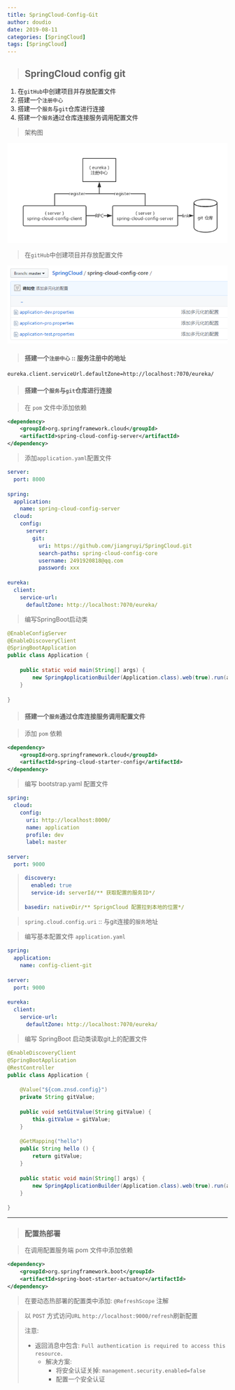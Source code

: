 ```yaml
---
title: SpringCloud-Config-Git
author: doudio
date: 2019-08-11
categories: [SpringCloud]
tags: [SpringCloud]
---
```


> ## SpringCloud config git

1. 在`gitHub`中创建项目并存放配置文件
2. 搭建一个`注册中心`
3. 搭建一个`服务`与`git`仓库进行连接
4. 搭建一个`服务`通过仓库连接服务调用配置文件

> 架构图

![](https://raw.githubusercontent.com/doudio/note/master/SpringCloud/img/SpringCloudConfigGit.png)

> 在`gitHub`中创建项目并存放配置文件

![](https://raw.githubusercontent.com/doudio/note/master/SpringCloud/img/SpringCloudConfig.png)

> #### 搭建一个`注册中心` :: 服务注册中的地址

```properties
eureka.client.serviceUrl.defaultZone=http://localhost:7070/eureka/
```

> #### 搭建一个`服务`与`git`仓库进行连接

> 在 `pom` 文件中添加依赖

```xml
<dependency>
    <groupId>org.springframework.cloud</groupId>
    <artifactId>spring-cloud-config-server</artifactId>
</dependency>
```

> 添加`application.yaml`配置文件

```yaml
server:
  port: 8000

spring:
  application:
    name: spring-cloud-config-server
  cloud:
    config:
      server:
        git:
          uri: https://github.com/jiangruyi/SpringCloud.git
          search-paths: spring-cloud-config-core
          username: 2491920818@qq.com
          password: xxx

eureka:
  client:
    service-url:
      defaultZone: http://localhost:7070/eureka/
```

> 编写SpringBoot启动类

```java
@EnableConfigServer
@EnableDiscoveryClient
@SpringBootApplication
public class Application {

	public static void main(String[] args) {
		new SpringApplicationBuilder(Application.class).web(true).run(args);
	}

}
```

> #### 搭建一个`服务`通过仓库连接服务调用配置文件

> 添加 `pom` 依赖

```xml
<dependency>
    <groupId>org.springframework.cloud</groupId>
    <artifactId>spring-cloud-starter-config</artifactId>
</dependency>
```

> 编写 bootstrap.yaml 配置文件

```yaml
spring:
  cloud:
    config:
      uri: http://localhost:8000/
      name: application
      profile: dev
      label: master

server:
  port: 9000
```

> ```yaml
> discovery:
> 	enabled: true
> 	service-id: serverId/** 获取配置的服务ID*/
> 
> basedir: nativeDir/** SprignCloud 配置拉到本地的位置*/
> ```

> `spring.cloud.config.uri` :: 与git连接的`服务`地址

> 编写基本配置文件 `application.yaml`

```yaml
spring:
  application:
    name: config-client-git

server:
  port: 9000

eureka:
  client:
    service-url:
      defaultZone: http://localhost:7070/eureka/
```

> 编写 SpringBoot 启动类读取git上的配置文件

```java
@EnableDiscoveryClient
@SpringBootApplication
@RestController
public class Application {

	@Value("${com.znsd.config}")
	private String gitValue;
	
	public void setGitValue(String gitValue) {
		this.gitValue = gitValue;
	}
	
	@GetMapping("hello")
	public String hello () {
		return gitValue;
	}
	
	public static void main(String[] args) {
		new SpringApplicationBuilder(Application.class).web(true).run(args);
	}

}
```

---

> ### 配置热部署

> 在调用配置服务端 pom 文件中添加依赖

```xml
<dependency>
    <groupId>org.springframework.boot</groupId>
    <artifactId>spring-boot-starter-actuator</artifactId>
</dependency>
```

> 在要动态热部署的配置类中添加: `@RefreshScope` 注解

> 以 `POST` 方式访问`URL` `http://localhost:9000/refresh`刷新配置
>
> 注意:
>
> * 返回消息中包含: `Full authentication is required to access this resource.`
>   * 解决方案: 
>     * 将安全认证关掉: `management.security.enabled=false`
>     * 配置一个安全认证